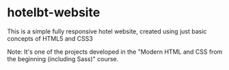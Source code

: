 # hotelbt-website
This is a simple fully responsive hotel website, created using just basic concepts of HTML5 and CSS3

Note: It's one of the projects developed in the "Modern HTML and CSS from the beginning (including Sass)" course.
